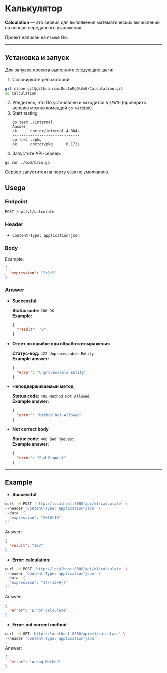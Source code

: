 # Калькулятор

**Calculation** — это сервис для выполнения математических вычислений на основе переданного выражения.

Проект написан на языке Go.

---

## Установка и запуск

Для запуска проекта выполните следующие шаги:

1. Склонируйте репозиторий:

```bash
git clone git@github.com:DoctoRgOlAnG/Calculation.git
cd Calculation
```

2. Убедитесь, что Go установлен и находится в `$PATH` (проверить версию можно командой `go version`).
3. Start testing
    ```
    go test ./internal
    Answer
    ok      doctor/internal 4.004s
    ------------------------------
    go test ./pkg
    ok      doctor/pkg      0.172s
    ```
4. Запустите API-сервер:

```bash
go run ./cmd/main.go
```

Сервер запустится на порту `8080` по умолчанию. 

## Usega

### Endpoint

```
POST /api/v1/calculate
```

### Header

- `Content-Type: application/json`

### Body

Example:

```json
{
  "expression": "2+2*2"
}
```

### Answer

- **Successful**

   **Status code:** `200 OK`  
   **Example:**

   ```json
   {
     "result": "6"
   }
   ```

- **Ответ по ошибке при обработки выражения**

   **Статус-код:** `422 Unprocessable Entity`  
   **Example answer:**

   ```json
   {
     "error": "Unprocessable Entity"
   }
   ```

- **Неподдерживаемый метод**

   **Status code:** `405 Method Not Allowed`  
   **Example answer:**

   ```json
   {
     "error": "Method Not Allowed"
   }
   ```

- **Not correct body**

   **Statuc code:** `400 Bad Request`  
   **Example answer:**

   ```json
   {
     "error": "Bad Request"
   }
   ```

---

## Example

- **Successful**:

```bash
curl -H POST 'http://localhost:8080/api/v1/calculate' \
--header 'Content-Type: application/json' \
--data '{
  "expression": "2+10*10"
}'
```

Answer:

```json
{
  "result": "102"
}
```

- **Error: calculation**:

```bash
curl -H POST 'http://localhost:8080/api/v1/calculate' \
--header 'Content-Type: application/json' \
--data '{
  "expression": "17/(13+9{)"
}'
```

Answer:

```json
{
  "error": "Error calculate"
}
```

- **Error: not correct method**:

```bash
curl -H GET 'http://localhost:8080/api/v1/calculate' \
--header 'Content-Type: application/json'
```

Answer:

```json
{
  "error": "Wrong Method"
}
